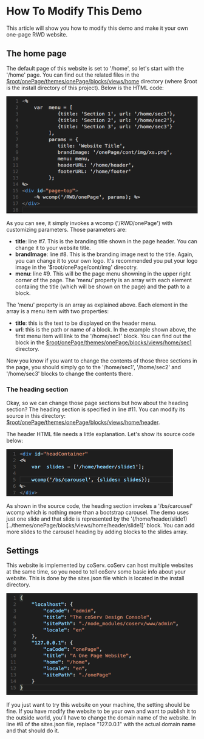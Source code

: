 How To Modify This Demo
=======================

This article will show you how to modify this demo and make it your own one-page RWD website.

## The home page
The default page of this website is set to '/home', so let's start with the '/home' page. You can find out the related files in the [$root/onePage/themes/onePage/blocks/views/home](../themes/onePage/blocks/views/home) directory (where $root is the install directory of this project). Below is the HTML code:

![Source code of home page](img/home_html.png)

As you can see, it simply invokes a wcomp ('/RWD/onePage') with customizing parameters. Those parameters are:

+ **title**: line #7. This is the branding title shown in the page header. You can change it to your website title.
+ **brandImage**: line #8. This is the branding image next to the title. Again, you can change it to your own logo. It's recommended you put your logo image in the '$root/onePage/cont/img' direcotry.
+ **menu**: line #9. This will be the page menu showning in the upper right corner of the page. The 'menu' property is an array with each element contaiing the title (which will be shown on the page) and the path to a block.

The 'menu' property is an array as explained above. Each element in the array is a menu item with two properties:

+ **title**: this is the text to be displayed on the header menu.
+ **url**: this is the path or name of a block. In the example shown above, the first menu item will link to the '/home/sec1' block. You can find out the block in the [$root/onePage/themes/onePage/blocks/views/home/sec1](../themes/onePage/blocks/views/home/sec1) directory.

Now you know if you want to change the contents of those three sections in the page, you should simply go to the '/home/sec1', '/home/sec2' and '/home/sec3' blocks to change the contents there.

### The heading section
Okay, so we can change those page sections but how about the heading section? The heading section is specified in line #11. You can modify its source in this directory: [$root/onePage/themes/onePage/blocks/views/home/header](../themes/onePage/blocks/views/home/header).

The header HTML file needs a little explanation. Let's show its source code below:

![header source code](img/head_html.png)

As shown in the source code, the heading section invokes a '/bs/carousel' wcomp which is nothing more than a bootstrap carousel. The demo uses just one slide and that slide is represented by the '(/home/header/slide1)[../themes/onePage/blocks/views/home/header/slide1]' block. You can add more slides to the carousel heading by adding blocks to the slides array.

## Settings
This website is implemented by coServ. coServ can host multiple websites at the same time, so you need to tell coServ some basic info about your website. This is done by the sites.json file which is located in the install directory.

![site.json file](img/sites_json.png)

If you just want to try this website on your machine, the setting should be fine. If you have modify the website to be your own and want to publish it to the outside world, you'll have to change the domain name of the website. In line #8 of the sites.json file, replace "127.0.0.1" with the actual domain name and that should do it.